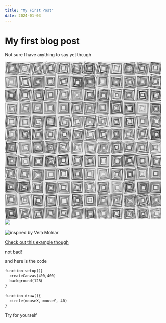 ```yaml
---
title: "My First Post"
date: 2024-01-03
---
```

# My first blog post
Not sure I have anything to say yet though

[![A tributeto Vera Molnar](/assets/images/veraMolnar.png "An image of my Vera Molnar homage")](https://cranbim.github.io/myCodingPortfolioTest/creativeCode/gen24-05-VeraMolnar/index.html)
<img src="https://cranbim.github.io/myCodingPortfolioTest/images/veraMolnar.png" width="200">

![inspired by Vera Molnar](https://cranbim.github.io/myCodingPortfolioTest/assets/images/veraMolnar.png)

[Check out this example though](https://cranbim.github.io/myCodingPortfolioTest/creativeCode/gen24-05-VeraMolnar/index.html)

not bad!

and here is the code
```
function setup(){
  createCanvas(400,400)
  background(128)
}

function draw(){
  circle(mouseX, mouseY, 40)
}
```

Try for yourself
